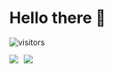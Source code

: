 # Hello there 👋
![visitors](https://visitor-badge.laobi.icu/badge?page_id=TonPC64)

<div style="display: flex;">

<img style="margin-right: 10px" src="https://github-readme-stats.vercel.app/api/top-langs/?username=TonPC64&hide_langs_below=1">

<img src="https://github-readme-stats.vercel.app/api?username=TonPC64&show_icons=true">

</div>
